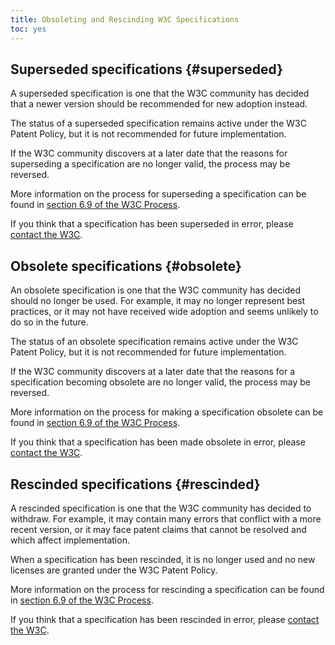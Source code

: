 ```yaml
---
title: Obsoleting and Rescinding W3C Specifications
toc: yes
---
```


## Superseded specifications {#superseded}

A superseded specification is one that the W3C community has decided that a newer version should be recommended for new adoption instead.

The status of a superseded specification remains active under the W3C Patent Policy, but it is not recommended for future implementation.

If the W3C community discovers at a later date that the reasons for superseding a specification are no longer valid, the process may be reversed.

More information on the process for superseding a specification can be found in [section 6.9 of the W3C Process](https://www.w3.org/policies/process/#rec-rescind).

If you think that a specification has been superseded in error, please [contact the W3C](mailto:webreq@w3.org).

## Obsolete specifications {#obsolete}

An obsolete specification is one that the W3C community has decided should no longer be used. For example, it may no longer represent best practices, or it may not have received wide adoption and seems unlikely to do so in the future.

The status of an obsolete specification remains active under the W3C Patent Policy, but it is not recommended for future implementation.

If the W3C community discovers at a later date that the reasons for a specification becoming obsolete are no longer valid, the process may be reversed.

More information on the process for making a specification obsolete can be found in [section 6.9 of the W3C Process](https://www.w3.org/policies/process/#rec-rescind).

If you think that a specification has been made obsolete in error, please [contact the W3C](mailto:webreq@w3.org).

## Rescinded specifications {#rescinded}

A rescinded specification is one that the W3C community has decided to withdraw. For example, it may contain many errors that conflict with a more recent version, or it may face patent claims that cannot be resolved and which affect implementation.

When a specification has been rescinded, it is no longer used and no new licenses are granted under the W3C Patent Policy.

More information on the process for rescinding a specification can be found in [section 6.9 of the W3C Process](https://www.w3.org/policies/process/#rec-rescind).

If you think that a specification has been rescinded in error, please [contact the W3C](mailto:webreq@w3.org).
